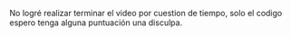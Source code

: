 No logré realizar terminar el video por cuestion de tiempo, solo el codigo espero tenga alguna puntuación una disculpa.

